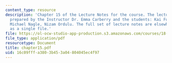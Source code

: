 ```yaml
---
content_type: resource
description: 'Chapter 15 of the Lecture Notes for the course. The lecture notes were
  prepared by the Instructor Dr. Emma Carberry and the students: Kai Fung, David Glasser,
  Michael Nagle, Nizam Ordulu. The full set of lecture notes are elsewhere available
  as a single file.'
file: https://ol-ocw-studio-app-production.s3.amazonaws.com/courses/18-994-seminar-in-geometry-fall-2004/16c09fffa3803b453a04804045ec4f97_chapter15.pdf
file_type: application/pdf
resourcetype: Document
title: chapter15.pdf
uid: 16c09fff-a380-3b45-3a04-804045ec4f97
---
```

